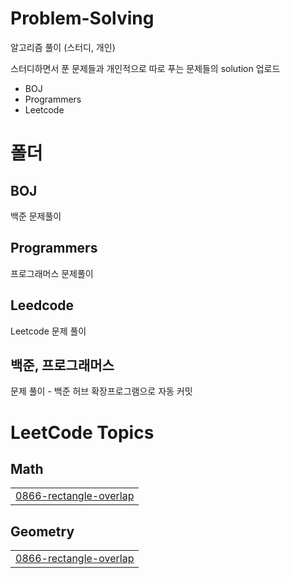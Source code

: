 # Problem-Solving

알고리즘 풀이 (스터디, 개인)

스터디하면서 푼 문제들과 개인적으로 따로 푸는 문제들의 solution 업로드

- BOJ
- Programmers
- Leetcode

# 폴더

## BOJ

백준 문제풀이

## Programmers

프로그래머스 문제풀이

## Leedcode

Leetcode 문제 풀이

## 백준, 프로그래머스

문제 풀이 - 백준 허브 확장프로그램으로 자동 커밋

<!---LeetCode Topics Start-->
# LeetCode Topics
## Math
|  |
| ------- |
| [0866-rectangle-overlap](https://github.com/cozups/Problem-Solving/tree/master/0866-rectangle-overlap) |
## Geometry
|  |
| ------- |
| [0866-rectangle-overlap](https://github.com/cozups/Problem-Solving/tree/master/0866-rectangle-overlap) |
<!---LeetCode Topics End-->